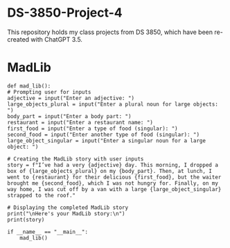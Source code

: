 # DS-3850-Project-4
This repository holds my class projects from DS 3850, which have been re-created with ChatGPT 3.5.

# MadLib
    def mad_lib():
    # Prompting user for inputs
    adjective = input("Enter an adjective: ")
    large_objects_plural = input("Enter a plural noun for large objects: ")
    body_part = input("Enter a body part: ")
    restaurant = input("Enter a restaurant name: ")
    first_food = input("Enter a type of food (singular): ")
    second_food = input("Enter another type of food (singular): ")
    large_object_singular = input("Enter a singular noun for a large object: ")

    # Creating the MadLib story with user inputs
    story = f"I’ve had a very {adjective} day. This morning, I dropped a box of {large_objects_plural} on my {body_part}. Then, at lunch, I went to {restaurant} for their delicious {first_food}, but the waiter brought me {second_food}, which I was not hungry for. Finally, on my way home, I was cut off by a van with a large {large_object_singular} strapped to the roof."

    # Displaying the completed MadLib story
    print("\nHere's your MadLib story:\n")
    print(story)

    if __name__ == "__main__":
        mad_lib()
